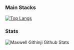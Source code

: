 ### Main Stacks

[![Top Langs](https://github-stats-seven-tawny.vercel.app/api/top-langs/?username=maxwellgithinji)](https://github.com/anuraghazra/github-readme-stats)
 
 ### Stats
 
![Maxwell Githinji Github Stats](https://github-stats-seven-tawny.vercel.app/api?username=maxwellgithinji&show_icons=true&theme=radical)


